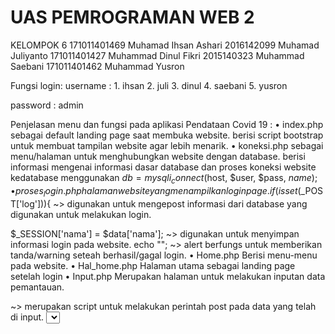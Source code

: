 # UAS PEMROGRAMAN WEB 2
KELOMPOK 6
171011401469    Muhamad Ihsan Ashari
2016142099      Muhamad Juliyanto
171011401427    Muhammad Dinul Fikri
2015140323      Muhammad Saebani
171011401462    Muhammad Yusron

Fungsi login: 
username :	1. ihsan
			2. juli
			3. dinul
			4. saebani
			5. yusron

password : admin

 Penjelasan menu dan fungsi pada aplikasi Pendataan Covid 19 : 
•	index.php 
sebagai default landing page saat membuka website.
berisi script bootstrap untuk membuat tampilan website agar lebih menarik.
•	koneksi.php
sebagai menu/halaman untuk menghubungkan website dengan database.
berisi informasi mengenai informasi dasar database dan proses koneksi website kedatabase menggunakan 
$db = mysqli_connect($host, $user, $pass, $name);
•	proses_login.php
halaman website yang menampilkan login page.
if(isset($_POST['log'])){ ~> digunakan untuk mengepost informasi dari database yang digunakan untuk melakukan login.

$_SESSION['nama'] = $data['nama']; ~> digunakan untuk menyimpan informasi login pada website.
echo "<script> alert('Login Berhasil') </script>"; ~> alert berfungs untuk memberikan tanda/warning seteah berhasil/gagal login.
•	Home.php
Berisi menu-menu pada website.
•	Hal_home.php
Halaman utama sebagai landing page setelah login
•	Input.php
Merupakan halaman untuk melakukan inputan data pemantauan.
<form role="form" action="input_proses.php" method="post"> ~> merupakan script untuk melakukan perintah post pada data yang telah di input.
<select name="wilayah" class="form-control select2" required=""> ~> script untuk menampilkan menu dropdown provinsi.
<button type="submit" class="btn btn-primary" name="input">Simpan</button> ~> script untuk membuat tombol submit dan menyimpan nilai inputan kedalam database.
•	Input_proses.php
Merupakan halaman yang dibuat untuk memproses inputan data kedalam website.
$query 		= mysqli_query($db,"INSERT INTO `data_pasien` ~> script untuk mengirim data inputan kedalam database.
•	Edit.php
Digunakan untuk menampilkan data yang telah diinput pada menu edit.
$query = mysqli_query($db, "SELECT * FROM data_pasien"); ~> script untuk menampilkan data dari database.
•	Edit_form.php
Digunakan untuk menampilkan menu edit data.
$id = $_GET['id']; ~> digunakan untuk mengambil data dari database.
•	Edit_proses.php
Halaman yang dibuat sebagai proses penyimpanan data setelah proses editing.
Prosesnya sama dengan input data, hanya saja proses edit mengganti data yang lama dengan data baru yang sebelumnya telah di input.
•	Hapus.php
Digunakan untuk menampilkan halaman hapus pada menu.
•	Hapus_proses.php
Halaman untuk menghapus data yang sebelumnya telah diinput kedalam database. 
•	Laporan.php
Halaman untuk menampilkan data yang telah diinput.
$no++; ?> ~> digunakan untuk melakukan perulangan data sejumlah data yang telah diinput.
<p>Jumlah Data : <?php echo mysqli_num_rows($query) ?> ~> digunakan untuk menghitung jumlah data yang telah diinput.
•	Cetak.php
Halaman yang berfungsi untuk menampilkan data pada website.
<?php echo $data['area'];?> ~> untuk menampilkan informasi provinsi dari menu dropdown.
<?php date_default_timezone_set('Asia/Jakarta'); ?> ~> untuk menampilkan informasi zona waktu yang digunakan.
<?php echo tgl_indo(date('Y-m-d'))." ~> script untuk menampilkan informasi tanggal sekarang.
".date('h:i:sa');?><br> ~> untuk menampilkan informasi tanggal, jam, menit dan detik saat ini.
$no = 0; ~> digunakan sebagai perulangan nomor secara otomatis.
•	Cetak_pdf.php
Digunakan untuk halaman print dokumen kedalam bentuk file pdf.
window.print(); ~> script untuk mencetak halaman.
•	Logout.php
Halaman logout yang berfungsi untuk keluar dari sistem/website.
session_unset(); ~> berfungsi untuk menghapus data pada session.
session_destroy(); ~> sama dengan session unset, session destroy juga berfungsi untuk menghapus/menghancurkan data yang tersimpan pada session sebelumnya.




